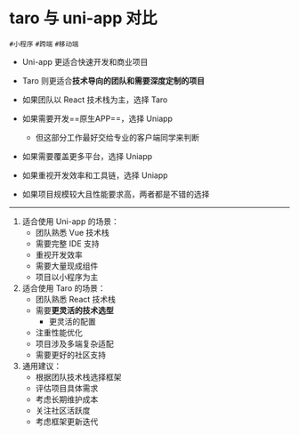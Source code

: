 
# taro 与 uni-app 对比

`#小程序` `#跨端` `#移动端` 



- Uni-app 更适合快速开发和商业项目
- Taro 则更适合**技术导向的团队和需要深度定制的项目**


- 如果团队以 React 技术栈为主，选择 Taro
- 如果需要开发==原生APP==，选择 Uniapp
	- 但这部分工作最好交给专业的客户端同学来判断
- 如果需要覆盖更多平台，选择 Uniapp
- 如果重视开发效率和工具链，选择 Uniapp
- 如果项目规模较大且性能要求高，两者都是不错的选择

---



1. 适合使用 Uni-app 的场景：
	- 团队熟悉 Vue 技术栈
	- 需要完整 IDE 支持
	- 重视开发效率
	- 需要大量现成组件
	- 项目以小程序为主
2. 适合使用 Taro 的场景：
	- 团队熟悉 React 技术栈
	- 需要**更灵活的技术选型**
		- 更灵活的配置
	- 注重性能优化
	- 项目涉及多端复杂适配
	- 需要更好的社区支持
3. 通用建议：
	- 根据团队技术栈选择框架
	- 评估项目具体需求
	- 考虑长期维护成本
	- 关注社区活跃度
	- 考虑框架更新迭代